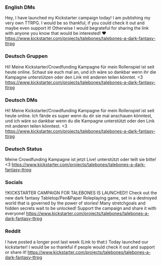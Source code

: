 ### English DMs
Hey,
I have launched my Kickstarter campaign today! I am publishing my very own TTRPG. I would be so thankful, if you could check it out and maybe even support it! Otherwise I would begrateful for sharing the link with anyone you know that would be interested! :heart:
https://www.kickstarter.com/projects/talebones/talebones-a-dark-fantasy-ttrpg

### Deutsch Gruppen
Hi!
Meine Kickstarter/Crowdfunding Kampagne für mein Rollenspiel ist seit heute online. Schaut sie euch mal an, und ich wäre so dankbar wenn ihr die Kampagne unterstützen oder den Link mit anderen teilen könntet. <3
https://www.kickstarter.com/projects/talebones/talebones-a-dark-fantasy-ttrpg

### Deutsch DMs
Hi!
Meine Kickstarter/Crowdfunding Kampagne für mein Rollenspiel ist seit heute online. Ich fände es super wenn du dir sie mal anschauen könntest, und ich wäre so dankbar wenn du die Kampagne unterstützt oder den Link mit anderen teilen könntest. <3
https://www.kickstarter.com/projects/talebones/talebones-a-dark-fantasy-ttrpg

### Deutsch Status
Meine Crowdfunding Kampagne ist jetzt Live!
unterstützt oder teilt sie bitte! <3
https://www.kickstarter.com/projects/talebones/talebones-a-dark-fantasy-ttrpg

### Socials
!!KICKSTARTER CAMPAIGN FOR TALEBONES IS LAUNCHED!!
Check out the new dark fantasy Tabletop/Pen&Paper Roleplaying game, set in a destroyed world that is governed by the power of stories!
Many stretchgoals and hidden secrets wait to be unlocked!
Support the campaign and share it with everyone!
https://www.kickstarter.com/projects/talebones/talebones-a-dark-fantasy-ttrpg

### Reddit
I have posted a longer post last week (Link to that:)
Today launched our kickstarter! I would be so thankful if people would check it out and support or share it!
https://www.kickstarter.com/projects/talebones/talebones-a-dark-fantasy-ttrpg